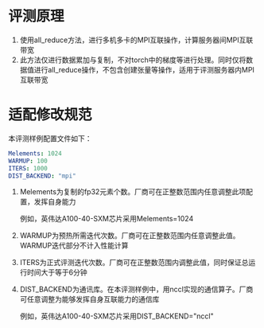 # 评测原理

1. 使用all_reduce方法，进行多机多卡的MPI互联操作，计算服务器间MPI互联带宽
2. 此方法仅进行数据累加与复制，不对torch中的梯度等进行处理。同时仅将数据值进行all_reduce操作，不包含创建张量等操作，适用于评测服务器内MPI互联带宽

# 适配修改规范

本评测样例配置文件如下：

```yaml
Melements: 1024
WARMUP: 100
ITERS: 1000
DIST_BACKEND: "mpi"
```

1. Melements为复制的fp32元素个数。厂商可在正整数范围内任意调整此项配置，发挥自身能力

   例如，英伟达A100-40-SXM芯片采用Melements=1024

2. WARMUP为预热所需迭代次数。厂商可在正整数范围内任意调整此值。WARMUP迭代部分不计入性能计算

3. ITERS为正式评测迭代次数。厂商可在正整数范围内调整此值，同时保证总运行时间大于等于6分钟

4. DIST_BACKEND为通讯库。在本评测样例中，用nccl实现的通信算子。厂商可任意调整为能够发挥自身互联能力的通信库

   例如，英伟达A100-40-SXM芯片采用DIST_BACKEND="nccl"